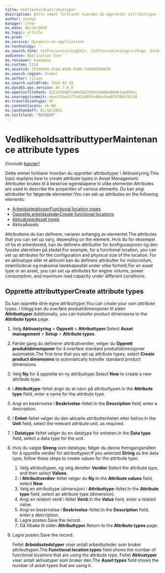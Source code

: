 ```yaml
---
title: Vedlikeholdsattributtyper
description: Dette emnet forklarer hvordan du oppretter attributtyper i Aktivastyring.
author: josaw1
manager: tfehr
ms.date: 06/24/2019
ms.topic: article
ms.prod: ''
ms.service: dynamics-ax-applications
ms.technology: ''
ms.search.form: CatProcureCatalogEdit, CatProcureCatalogListPage, EntAssetFunctionalLocationTypeCopy, EntAssetAttributeType, EntAssetAttributeTypeValue, EntAssetFunctionalLocationType
audience: Application User
ms.reviewer: kamaybac
ms.custom: 2214
ms.assetid: 2f3e0441-414d-402b-b28b-7ab0d650d658
ms.search.region: Global
ms.author: riluan
ms.search.validFrom: 2016-02-28
ms.dyn365.ops.version: AX 7.0.0
ms.openlocfilehash: b221e9168fc60b5927bb92de80bd6b9614ad591c
ms.sourcegitcommit: deac22ba5377a912d93fe408c5ae875706378c2d
ms.translationtype: HT
ms.contentlocale: nb-NO
ms.lasthandoff: 01/16/2021
ms.locfileid: "5019810"
---
```

# <a name="maintenance-attribute-types"></a><span data-ttu-id="c6b00-103">Vedlikeholdsattributtyper</span><span class="sxs-lookup"><span data-stu-id="c6b00-103">Maintenance attribute types</span></span>

[!include [banner](../../includes/banner.md)]

 

<span data-ttu-id="c6b00-104">Dette emnet forklarer hvordan du oppretter attributtyper i Aktivastyring.</span><span class="sxs-lookup"><span data-stu-id="c6b00-104">This topic explains how to create attribute types in Asset Management.</span></span> <span data-ttu-id="c6b00-105">Attributter brukes til å beskrive egenskapene til ulike elementer.</span><span class="sxs-lookup"><span data-stu-id="c6b00-105">Attributes are used to describe the properties of various elements.</span></span> <span data-ttu-id="c6b00-106">Du kan angi attributter for følgende elementer:</span><span class="sxs-lookup"><span data-stu-id="c6b00-106">You can set up attributes on the following elements:</span></span>

- [<span data-ttu-id="c6b00-107">Arbeidsstedstyper</span><span class="sxs-lookup"><span data-stu-id="c6b00-107">Functional location types</span></span>](../setup-for-functional-locations/functional-location-types.md)
- [<span data-ttu-id="c6b00-108">Opprette arbeidssteder</span><span class="sxs-lookup"><span data-stu-id="c6b00-108">Create functional locations</span></span>](../functional-locations/create-functional-locations.md)
- [<span data-ttu-id="c6b00-109">Aktivatyper</span><span class="sxs-lookup"><span data-stu-id="c6b00-109">Asset types</span></span>](../setup-for-objects/object-types.md)
- <span data-ttu-id="c6b00-110">Aktiva</span><span class="sxs-lookup"><span data-stu-id="c6b00-110">Assets</span></span>

<span data-ttu-id="c6b00-111">Attributtene du kan definere, varierer avhengig av elementet.</span><span class="sxs-lookup"><span data-stu-id="c6b00-111">The attributes that you can set up vary, depending on the element.</span></span> <span data-ttu-id="c6b00-112">Hvis du for eksempel vil ha et arbeidssted, kan du definere attributter for konfigurasjonen og den fysiske størrelsen på stedet.</span><span class="sxs-lookup"><span data-stu-id="c6b00-112">For example, for a functional location, you can set up attributes for the configuration and physical size of the location.</span></span> <span data-ttu-id="c6b00-113">For en aktivatype eller et aktivum kan du definere attributter for motorvolum, strømforbruk og maksimal lastekapasitet under ulike forhold.</span><span class="sxs-lookup"><span data-stu-id="c6b00-113">For an asset type or an asset, you can set up attributes for engine volume, power consumption, and maximum load capacity under different conditions.</span></span>

## <a name="create-attribute-types"></a><span data-ttu-id="c6b00-114">Opprette attributtyper</span><span class="sxs-lookup"><span data-stu-id="c6b00-114">Create attribute types</span></span>

<span data-ttu-id="c6b00-115">Du kan opprette dine egne attributtyper.</span><span class="sxs-lookup"><span data-stu-id="c6b00-115">You can create your own attribute types.</span></span> <span data-ttu-id="c6b00-116">I tillegg kan du overføre produktdimensjoner til siden **Attributtyper**.</span><span class="sxs-lookup"><span data-stu-id="c6b00-116">Additionally, you can transfer product dimensions to the **Attribute types** page.</span></span>

1. <span data-ttu-id="c6b00-117">Velg **Aktivastyring** \> **Oppsett** \> **Attributtyper**.</span><span class="sxs-lookup"><span data-stu-id="c6b00-117">Select **Asset management** \> **Setup** \> **Attribute types**.</span></span>
2. <span data-ttu-id="c6b00-118">Første gang du definerer attributtverdier, velger du **Opprett produktdimensjoner** for å overføre standard produktdimensjoner automatisk.</span><span class="sxs-lookup"><span data-stu-id="c6b00-118">The first time that you set up attribute types, select **Create product dimensions** to automatically transfer standard product dimensions.</span></span>
3. <span data-ttu-id="c6b00-119">Velg **Ny** for å opprette en ny attributtype.</span><span class="sxs-lookup"><span data-stu-id="c6b00-119">Select **New** to create a new attribute type.</span></span>
4. <span data-ttu-id="c6b00-120">I **Attributtype**-feltet angir du et navn på attributtypen.</span><span class="sxs-lookup"><span data-stu-id="c6b00-120">In the **Attribute type** field, enter a name for the attribute type.</span></span>
5. <span data-ttu-id="c6b00-121">Angi en beskrivelse i **Beskrivelse**-feltet.</span><span class="sxs-lookup"><span data-stu-id="c6b00-121">In the **Description** field, enter a description.</span></span>
6. <span data-ttu-id="c6b00-122">I **Enhet**-feltet velger du den aktuelle attributtenheten etter behov.</span><span class="sxs-lookup"><span data-stu-id="c6b00-122">In the **Unit** field, select the relevant attribute unit, as required.</span></span>
7. <span data-ttu-id="c6b00-123">I **Datatype**-feltet velger du en datatype for enheten.</span><span class="sxs-lookup"><span data-stu-id="c6b00-123">In the **Data type** field, select a data type for the unit.</span></span>
8. <span data-ttu-id="c6b00-124">Hvis du valgte **Streng** som datatype, følger du denne fremgangsmåten for å opprette verdier for attributtypen:</span><span class="sxs-lookup"><span data-stu-id="c6b00-124">If you selected **String** as the data type, follow these steps to create values for the attribute type:</span></span>

    1. <span data-ttu-id="c6b00-125">Velg attributtypen, og velg deretter **Verdier**.</span><span class="sxs-lookup"><span data-stu-id="c6b00-125">Select the attribute type, and then select **Values**.</span></span>
    2. <span data-ttu-id="c6b00-126">I **Attributtverdier**-feltet velger du **Ny**.</span><span class="sxs-lookup"><span data-stu-id="c6b00-126">In the **Attribute values** field, select **New**.</span></span>
    3. <span data-ttu-id="c6b00-127">Velg en attributtype (dimensjon) i **Attributtype**-feltet.</span><span class="sxs-lookup"><span data-stu-id="c6b00-127">In the **Attribute type** field, select an attribute type (dimension).</span></span>
    4. <span data-ttu-id="c6b00-128">Angi en relatert verdi i feltet **Verdi**.</span><span class="sxs-lookup"><span data-stu-id="c6b00-128">In the **Value** field, enter a related value.</span></span>
    5. <span data-ttu-id="c6b00-129">Angi en beskrivelse i **Beskrivelse**-feltet.</span><span class="sxs-lookup"><span data-stu-id="c6b00-129">In the **Description** field, enter a description.</span></span>
    6. <span data-ttu-id="c6b00-130">Lagre posten.</span><span class="sxs-lookup"><span data-stu-id="c6b00-130">Save the record.</span></span>
    7. <span data-ttu-id="c6b00-131">Gå tilbake til siden **Attributtyper**.</span><span class="sxs-lookup"><span data-stu-id="c6b00-131">Return to the **Attribute types** page.</span></span>

9. <span data-ttu-id="c6b00-132">Lagre posten.</span><span class="sxs-lookup"><span data-stu-id="c6b00-132">Save the record.</span></span>

    <span data-ttu-id="c6b00-133">Feltet **Arbeidsstedstyper** viser antall arbeidssteder som bruker attributtypen.</span><span class="sxs-lookup"><span data-stu-id="c6b00-133">The **Functional location types** field shows the number of functional locations that are using the attribute type.</span></span> <span data-ttu-id="c6b00-134">Feltet **Aktivatyper** viser antall aktivatyper som bruker den.</span><span class="sxs-lookup"><span data-stu-id="c6b00-134">The **Asset types** field shows the number of asset types that are using it.</span></span>

